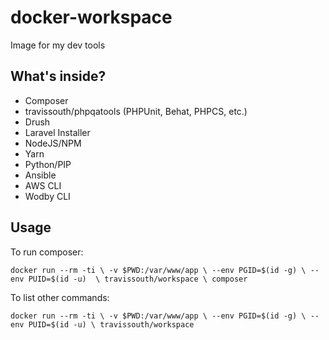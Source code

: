 # docker-workspace
Image for my dev tools

## What's inside?
 - Composer
 - travissouth/phpqatools (PHPUnit, Behat, PHPCS, etc.)
 - Drush
 - Laravel Installer
 - NodeJS/NPM
 - Yarn
 - Python/PIP
 - Ansible
 - AWS CLI
 - Wodby CLI

## Usage

To run composer:

`docker run --rm -ti \
    -v $PWD:/var/www/app \
    --env PGID=$(id -g) \
    --env PUID=$(id -u)  \
    travissouth/workspace \
    composer`

To list other commands:

`docker run --rm -ti \
    -v $PWD:/var/www/app \
    --env PGID=$(id -g) \
    --env PUID=$(id -u) \
    travissouth/workspace`

